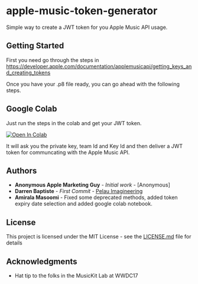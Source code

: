 # apple-music-token-generator

Simple way to create a JWT token for you Apple Music API usage.


## Getting Started

First you need go through the steps in https://developer.apple.com/documentation/applemusicapi/getting_keys_and_creating_tokens

Once you have your .p8 file ready, you can go ahead with the following steps.

## Google Colab

Just run the steps in the colab and get your JWT token.


[![Open In Colab](https://colab.research.google.com/assets/colab-badge.svg)](https://colab.research.google.com/github/Amirala7/apple-music-token-generator/blob/master/token_generator.ipynb)

It will ask you the private key, team Id and Key Id and then deliver a JWT token for communcating with the Apple Music API.

## Authors

* **Anonymous Apple Marketing Guy** - *Initial work* - [Anonymous]
* **Darren Baptiste** - *First Commit* - [Pelau Imagineering](https://github.com/pelauimagineering)
* **Amirala Masoomi** - Fixed some deprecated methods, added token expiry date selection and added google colab notebook.


## License

This project is licensed under the MIT License - see the [LICENSE.md](LICENSE.md) file for details

## Acknowledgments

* Hat tip to the folks in the MusicKit Lab at WWDC17

